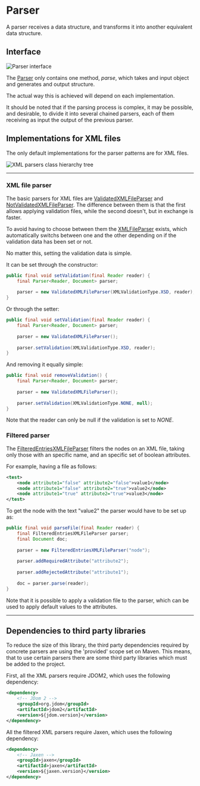 # Parser

A parser receives a data structure, and transforms it into another equivalent data structure.
	
## Interface

![Parser interface][parser-interface]

The [Parser][parser] only contains one method, _parse_, which takes and input object and generates and output structure.
	
The actual way this is achieved will depend on each implementation.
	
It should be noted that if the parsing process is complex, it may be possible, and desirable, to divide it into several chained parsers, each of them receiving as input the output of the previous parser.

## Implementations for XML files

The only default implementations for the parser patterns are for XML files.

![XML parsers class hierarchy tree][xml_parser-class_tree]

---

### XML file parser

The basic parsers for XML files are [ValidatedXMLFileParser][validated_xml_parser] and [NotValidatedXMLFileParser][not_validated_xml_parser]. The difference between them is that the first allows applying validation files, while the second doesn't, but in exchange is faster.
	
To avoid having to choose between them the [XMLFileParser][xml_parser] exists, which automatically switchs between one and the other depending on if the validation data has been set or not.
	
No matter this, setting the validation data is simple.
	
It can be set through the constructor:
	
```java
public final void setValidation(final Reader reader) {
	final Parser<Reader, Document> parser;
	
	parser = new ValidatedXMLFileParser(XMLValidationType.XSD, reader);
}
```
	
Or through the setter:
	
```java
public final void setValidation(final Reader reader) {
	final Parser<Reader, Document> parser;
	
	parser = new ValidatedXMLFileParser();
	
	parser.setValidation(XMLValidationType.XSD, reader);
}
```

And removing it equally simple:
	
```java
public final void removeValidation() {
	final Parser<Reader, Document> parser;
	
	parser = new ValidatedXMLFileParser();
	
	parser.setValidation(XMLValidationType.NONE, null);
}
```

Note that the reader can only be null if the validation is set to _NONE_.

### Filtered parser

The [FilteredEntriesXMLFileParser][filtered_xml_parser] filters the nodes on an XML file, taking only those with an specific name, and an specific set of boolean attributes.
	
For example, having a file as follows:
		
```xml
<test>
	<node attribute1="false" attribute2="false">value1</node>
	<node attribute1="false" attribute2="true">value2</node>
	<node attribute1="true" attribute2="true">value3</node>
</test>
```

To get the node with the text "value2" the parser would have to be set up as:
	
```java
public final void parseFile(final Reader reader) {
	final FilteredEntriesXMLFileParser parser;
	final Document doc;
	
	parser = new FilteredEntriesXMLFileParser("node");
	
	parser.addRequiredAttribute("attribute2");
	
	parser.addRejectedAttribute("attribute1");
	
	doc = parser.parse(reader);
}
```
	
Note that it is possible to apply a validation file to the parser, which can be used to apply default values to the attributes.

---

## Dependencies to third party libraries

To reduce the size of this library, the third party dependencies required by concrete parsers are using the 'provided' scope set on Maven. This means, that to use certain parsers there are some third party libraries which must be added to the project.

First, all the XML parsers require JDOM2, which uses the following dependency:

```xml
<dependency>
	<!-- JDom 2 -->
	<groupId>org.jdom</groupId>
	<artifactId>jdom2</artifactId>
	<version>${jdom.version}</version>
</dependency>
```

All the filtered XML parsers require Jaxen, which uses the following dependency:

```xml
<dependency>
	<!-- Jaxen -->
	<groupId>jaxen</groupId>
	<artifactId>jaxen</artifactId>
	<version>${jaxen.version}</version>
</dependency>
```

[parser]: ./apidocs/com/wandrell/pattern/parser/Parser.html
[parser-interface]: ./images/parser_class_tree.png
[xml_parser-class_tree]: ./images/xml_parser_class_tree.png
[validated_xml_parser]: ./apidocs/com/wandrell/pattern/parser/xml/ValidatedXMLFileParser.html
[not_validated_xml_parser]: ./apidocs/com/wandrell/pattern/parser/xml/NotValidatedXMLFileParser.html
[xml_parser]: ./apidocs/com/wandrell/pattern/parser/xml/XMLFileParser.html
[filtered_xml_parser]: ./apidocs/com/wandrell/pattern/parser/xml/FilteredEntriesXMLFileParser.html